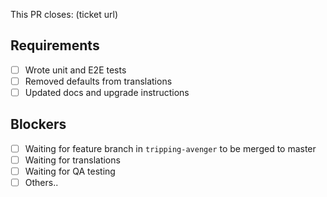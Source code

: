 <!-- PR Template - everything below will not appear in the commit message -->
<!--
Describe what's going on here (description and scope) or mention ticket bellow
-->

This PR closes: (ticket url)

<!--
 For feature branches you might need to mention backend schema, you can do this here👇

 SCHEMA-<be-feature-branch>
-->

## Requirements

- [ ] Wrote unit and E2E tests
- [ ] Removed defaults from translations
- [ ] Updated docs and upgrade instructions

## Blockers

- [ ] Waiting for feature branch in `tripping-avenger` to be merged to master
- [ ] Waiting for translations
- [ ] Waiting for QA testing
- [ ] Others..

<!--
## Couple rules

- if you're still doing significant changes, mark the PR with 🚧 or WIP in the title
- once you request a review, all subsequent changes should be made as new commits. It's fine to force push after a rebase
- even if one approval was given, all comments should have some kind of a resolution before merging
-->
